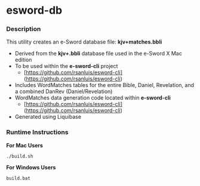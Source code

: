 # esword-db

### Description

This utility creates an e-Sword database file: **kjv+matches.bbli**

- Derived from the **kjv+.bbli** database file used in the e-Sword X Mac edition
- To be used within the **e-sword-cli** project 
  - [https://github.com/rsanluis/esword-cli] (https://github.com/rsanluis/esword-cli)
- Includes WordMatches tables for the entire Bible, Daniel, Revelation, and a combined DanRev (Daniel/Revelation)
- WordMatches data generation code located within **e-sword-cli**
  - [https://github.com/rsanluis/esword-cli] (https://github.com/rsanluis/esword-cli)
- Generated using Liquibase

### Runtime Instructions

**For Mac Users**

`./build.sh`

**For Windows Users**

`build.bat`

